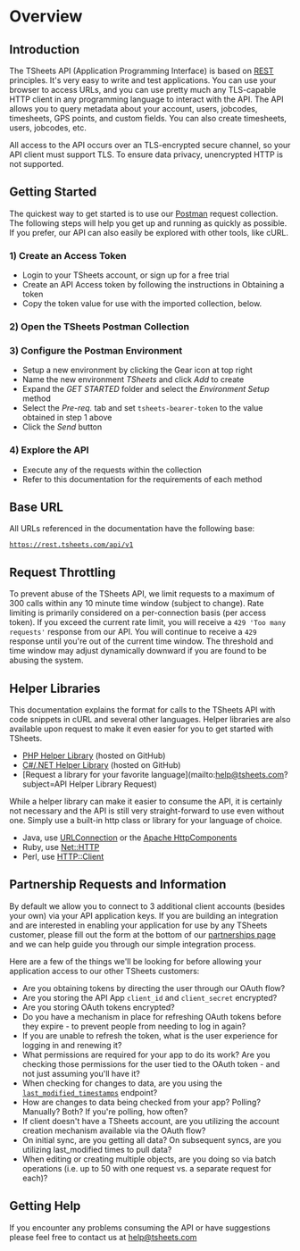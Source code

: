 # Overview

## Introduction

The TSheets API (Application Programming Interface) is based on [REST](https://en.wikipedia.org/wiki/Representational_state_transfer) principles. It's very easy to write and test applications. You can use your browser to access URLs, and you can use pretty much any TLS-capable HTTP client in any programming language to interact with the API. The API allows you to query metadata about your account, users, jobcodes, timesheets, GPS points, and custom fields. You can also create timesheets, users, jobcodes, etc.

All access to the API occurs over an TLS-encrypted secure channel, so your API client must support TLS. To ensure data privacy, unencrypted HTTP is not supported.
## Getting Started

The quickest way to get started is to use our [Postman](http://www.getpostman.com/) request collection. The following steps will help you get up and running as quickly as possible. If you prefer, our API can also easily be explored with other tools, like cURL.

### 1) Create an Access Token

 * Login to your TSheets account, or sign up for a free trial
 * Create an API Access token by following the instructions in Obtaining a token
 * Copy the token value for use with the imported collection, below.

### 2) Open the TSheets Postman Collection

<div class="postman-run-button"
data-postman-action="collection/import"
data-postman-var-1="01861e468223de53ba7a"></div>
<script type="text/javascript">
  (function (p,o,s,t,m,a,n) {
    !p[s] && (p[s] = function () { (p[t] || (p[t] = [])).push(arguments); });
    !o.getElementById(s+t) && o.getElementsByTagName("head")[0].appendChild((
      (n = o.createElement("script")),
      (n.id = s+t), (n.async = 1), (n.src = m), n
    ));
  }(window, document, "_pm", "PostmanRunObject", "https://run.pstmn.io/button.js"));
</script>
<style>
  .postman-run-button {
    position: relative;
    left: 30px;
  }
</style>

### 3) Configure the Postman Environment

 * Setup a new environment by clicking the Gear icon at top right
 * Name the new environment _TSheets_ and click _Add_ to create
 * Expand the _GET STARTED_ folder and select the _Environment Setup_ method
 * Select the _Pre-req._ tab and set `tsheets-bearer-token` to the value obtained in step 1 above
 * Click the _Send_ button

### 4) Explore the API

 * Execute any of the requests within the collection
 * Refer to this documentation for the requirements of each method

## Base URL

All URLs referenced in the documentation have the following base:

<code class="standout">https://rest.tsheets.com/api/v1</code>

## Request Throttling

To prevent abuse of the TSheets API, we limit requests to a maximum of 300 calls within any 10 minute time window (subject to change). Rate limiting is primarily considered on a per-connection basis (per access token). If you exceed the current rate limit, you will receive a `429 'Too many requests'` response from our API. You will continue to receive a `429` response until you're out of the current time window. The threshold and time window may adjust dynamically downward if you are found to be abusing the system.

## Helper Libraries

This documentation explains the format for calls to the TSheets API with code snippets in cURL and several other languages. Helper libraries are also available upon request to make it even easier for you to get started with TSheets.

 * [PHP Helper Library](https://github.com/tsheets/api_phplib) (hosted on GitHub)
 * [C#/.NET Helper Library](https://github.com/tsheets/api_dotnet) (hosted on GitHub)
 * [Request a library for your favorite language](mailto:help@tsheets.com?subject=API Helper Library Request)

 While a helper library can make it easier to consume the API, it is certainly not necessary and the API is still very straight-forward to use even without one. Simply use a built-in http class or library for your language of choice.

 * Java, use [URLConnection](http://docs.oracle.com/javase/7/docs/api/java/net/URLConnection.html) or the [Apache HttpComponents](http://hc.apache.org/)
 * Ruby, use [Net::HTTP](http://www.ruby-doc.org/stdlib-2.1.1/libdoc/net/http/rdoc/Net/HTTP.html)
 * Perl, use [HTTP::Client](http://search.cpan.org/~linc/HTTP-Client-1.51/lib/HTTP/Client.pm)

## Partnership Requests and Information

By default we allow you to connect to 3 additional client accounts (besides your own) via your API application keys. If you are building an integration and are interested in enabling your application for use by any TSheets customer, please fill out the form at the bottom of our [partnerships page](https://www.tsheets.com/partners) and we can help guide you through our simple integration process.

Here are a few of the things we'll be looking for before allowing your application access to our other TSheets customers:

 * Are you obtaining tokens by directing the user through our OAuth flow?
 * Are you storing the API App `client_id` and `client_secret` encrypted?
 * Are you storing OAuth tokens encrypted?
 * Do you have a mechanism in place for refreshing OAuth tokens before they expire - to prevent people from needing to log in again?
 * If you are unable to refresh the token, what is the user experience for logging in and renewing it?
 * What permissions are required for your app to do its work? Are you checking those permissions for the user tied to the OAuth token - and not just assuming you'll have it?
 * When checking for changes to data, are you using the [`last_modified_timestamps`](#last-modified) endpoint?
 * How are changes to data being checked from your app? Polling? Manually? Both? If you're polling, how often?
 * If client doesn't have a TSheets account, are you utilizing the account creation mechanism available via the OAuth flow?
 * On initial sync, are you getting all data? On subsequent syncs, are you utilizing last_modified times to pull data?
 * When editing or creating multiple objects, are you doing so via batch operations (i.e. up to 50 with one request vs. a separate request for each)?

## Getting Help

If you encounter any problems consuming the API or have suggestions please feel free to contact us at [help@tsheets.com](mailto:help@tsheets.com)
